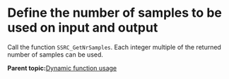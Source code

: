 # Define the number of samples to be used on input and output

Call the function `SSRC_GetNrSamples`. Each integer multiple of the returned number of samples can be used.

**Parent topic:**[Dynamic function usage](../topics/dynamic_function_usage.md)

